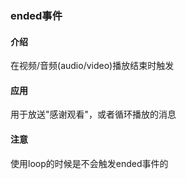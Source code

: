 ### ended事件
#### 介绍
在视频/音频(audio/video)播放结束时触发
#### 应用
用于放送"感谢观看"，或者循环播放的消息
#### 注意
使用loop的时候是不会触发ended事件的